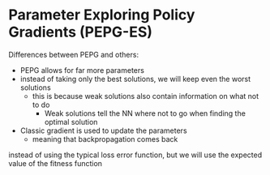 # Parameter Exploring Policy Gradients (PEPG-ES)

Differences between PEPG and others:
- PEPG allows for far more parameters
- instead of taking only the best solutions, we will keep even the worst solutions
    - this is because weak solutions also contain information on what not to do
        - Weak solutions tell the NN where not to go when finding the optimal solution
- Classic gradient is used to update the parameters
    - meaning that backpropagation comes back

instead of using the typical loss error function, but we will use the expected value of the fitness function

